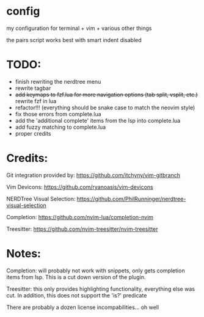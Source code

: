 # config
my configuration for terminal + vim + various other things

the pairs script works best with smart indent disabled

# TODO:
- finish rewriting the nerdtree menu
- rewrite tagbar
- ~~add keymaps to fzf.lua for more navigation options (tab split, vsplit, etc.)~~ rewrite fzf in lua
- refactor!!! (everything should be snake case to match the neovim style)
- fix those errors from complete.lua
- add the 'additional complete' items from the lsp into complete.lua
- add fuzzy matching to complete.lua
- proper credits

# Credits:
Git integration provided by:
https://github.com/itchyny/vim-gitbranch

Vim Devicons:
https://github.com/ryanoasis/vim-devicons

NERDTree Visual Selection:
https://github.com/PhilRunninger/nerdtree-visual-selection

Completion:
https://github.com/nvim-lua/completion-nvim

Treesitter:
https://github.com/nvim-treesitter/nvim-treesitter

# Notes:
Completion: will probably not work with snippets, only gets completion items from lsp. This is a cut down version of the plugin.

Treesitter: this only provides highlighting functionality, everything else was cut. In addition, this does not support the 'is?' predicate

There are probably a dozen license incompabilities... oh well
